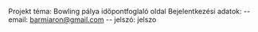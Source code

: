 Projekt téma: Bowling pálya időpontfoglaló oldal 
Bejelentkezési adatok: 
  -- email: barmiaron@gmail.com 
  -- jelszó: jelszo
